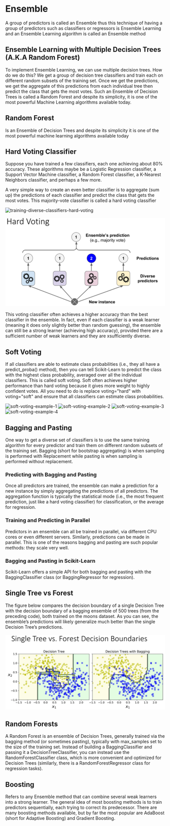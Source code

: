 # Ensemble

A group of predictors is called an Ensemble thus this technique of having a group of predictors such as classifiers or regressors is Ensemble Learning and an Ensemble Learning algorithm is called an Ensemble method

## Ensemble Learning with Multiple Decision Trees (A.K.A Random Forest)
To implement Ensemble Learning, we can use multiple decision trees. How do we do this? We get a group of decision tree classifiers and train each on different random subsets of the training set. Once we get the predictions, we get the aggregate of this predictions from each individual tree then predict the class that gets the most votes.
Such an Ensemble of Decision Trees is called a Random Forest and despite its simplicity, it is one of the most powerful Machine Learning algorithms available today.

## Random Forest
Is an Ensemble of Decision Trees and despite its simplicity it is one of the most powerful machine learning algorithms available today

## Hard Voting Classifier
Suppose you have trained a few classifiers, each one achieving about 80% accuracy. These algorithms maybe be a Logistic Regression classifier, a Support Vector Machine classifier, a Random Forest classifier, a K-Nearest
Neighbors classifier, and perhaps a few more.

A very simple way to create an even better classifier is to aggregate (sum up) the predictions of each classifier and predict the class that gets the most votes. This majority-vote classifier is called a hard voting classifier

![training-diverse-classifiers-hard-voting](training-diverse-classifiers-hard-voting.png)

![hard-voting](hard-voting.png)

This voting classifier often achieves a higher accuracy than the best classifier in the ensemble.
In fact, even if each classifier is a weak learner (meaning it does only slightly better than random
guessing), the ensemble can still be a strong learner (achieving high accuracy), provided there are a
sufficient number of weak learners and they are xsufficiently diverse.

## Soft Voting
If all classifiers are able to estimate class probabilities (i.e., they all have a predict_proba()
method), then you can tell Scikit-Learn to predict the class with the highest class probability, averaged over all the individual classifiers. This is called soft voting.
Soft often achieves higher performance than hard voting because it gives more weight to highly confident votes. All you need to do is replace voting="hard" with voting="soft" and ensure that all classifiers can estimate class probabilities.

![soft-voting-example-1](soft-voting-example-1.png)
![soft-voting-example-2](soft-voting-example-2.png)
![soft-voting-example-3](soft-voting-example-3.png)
![soft-voting-example-4](soft-voting-example-4.png)

## Bagging and Pasting
One way to get a diverse set of classifiers is to use the same training algorithm for every predictor and train them on different random subsets of the training set.
Bagging (short for bootstrap aggregating) is when sampling is performed with Replacement while pasting is when sampling is performed without replacement.

### Predicting with Bagging and Pasting
Once all predictors are trained, the ensemble can make a prediction for a new instance by simply aggregating the predictions of all predictors.
The aggregation function is typically the statistical mode (i.e., the most frequent prediction, just like a hard voting classifier) for classification, or the average for regression.

### Training and Predicting in Parallel
Predictors in an ensemble can all be trained in parallel, via different CPU cores or even different
servers. Similarly, predictions can be made in parallel. This is one of the reasons bagging and pasting are
such popular methods: they scale very well.

### Bagging and Pasting in Scikit-Learn
Scikit-Learn offers a simple API for both bagging and pasting with the BaggingClassifier class (or BaggingRegressor for regression).

## Single Tree vs Forest
The figure below compares the decision boundary of a single Decision Tree with the decision boundary of a bagging ensemble of 500 trees (from the preceding code), both trained on the moons dataset.
As you can see, the ensemble’s predictions will likely generalize much better than the single Decision Tree’s predictions.

![single-tree-vs-forest-decision-boundaries](single-tree-vs-forest-decision-boundaries.png)

## Random Forests
A Random Forest is an ensemble of Decision Trees, generally trained via the bagging method (or sometimes pasting), typically with max_samples set to the size of the training set.
Instead of building a BaggingClassifier and passing it a DecisionTreeClassifier, you can instead use the
RandomForestClassifier class, which is more convenient and optimized for Decision Trees (similarly, there is a
RandomForestRegressor class for regression tasks).

## Boosting
Refers to any Ensemble method that can combine several weak learners into a strong learner.
The general idea of most boosting methods is to train predictors sequentially, each trying to correct its predecessor.
There are many boosting methods available, but by far the most popular are AdaBoost (short for Adaptive Boosting) and Gradient Boosting.
